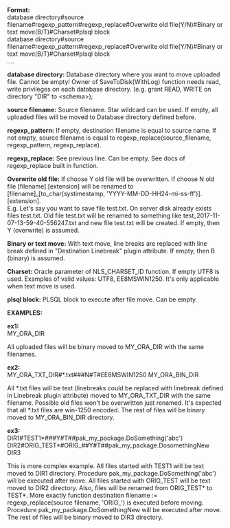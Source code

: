 <b>Format:</b><br/>
database directory#source filename#regexp_pattern#regexp_replace#Overwrite old file(Y/N)#Binary or text move(B/T)#Charset#plsql block<br/>
database directory#source filename#regexp_pattern#regexp_replace#Overwrite old file(Y/N)#Binary or text move(B/T)#Charset#plsql block<br/>
....<br/>

<b>database directory:</b> Database directory where you want to move uploaded file. Cannot be empty! 
Owner of SaveToDisk(WithLog) function needs read, write privileges on each database directory. (e.g. grant READ, WRITE on directory "DIR" to &lt;schema&gt;);

<b>source filename:</b> Source filename. Star wildcard can be used. If empty, all uploaded files will be moved to Database directory defined before. 

<b>regexp_pattern:</b> If empty, destination filename is equal to source name. 
If not empty, source filename is equal to regexp_replace(source_filename, regexp_pattern, regexp_replace).

<b>regexp_replace:</b> See previous line. Can be empty. See docs of regexp_replace built in function.

<b>Overwrite old file:</b> If choose Y old file will be overwritten. If choose N old file [filename].[extension] will be renamed to [filename]_[to_char(systimestamp, 'YYYY-MM-DD-HH24-mi-ss-ff')].[extension].<br/>
E.g. Let's say you want to save file test.txt. On server disk already exists files test.txt.
Old file test.txt will be renamed to something like test_2017-11-07-13-59-40-556247.txt and new file test.txt will be created. If empty, then Y (overwrite) is assumed.

<b>Binary or text move:</b> With text move, line breaks are replaced with line break defined in "Destination Linebreak" plugin attribute. If empty, then B (binary) is assumed.  

<b>Charset:</b> Oracle parameter of NLS_CHARSET_ID function. If empty UTF8 is used. Examples of valid values: UTF8, EE8MSWIN1250. It's only applicable when text move is used.

<b>plsql block:</b> PLSQL block to execute after file move. Can be empty.

<b>EXAMPLES:</b>

<b>ex1:</b><br/>
MY_ORA_DIR

All uploaded files will be binary moved to MY_ORA_DIR with the same filenames.

<b>ex2:</b><br/>
MY_ORA_TXT_DIR#*.txt###N#T#EE8MSWIN1250
MY_ORA_BIN_DIR

All *.txt files will be text (linebreaks could be replaced with linebreak defined in Linebreak plugin attribute) moved to MY_ORA_TXT_DIR with the same filename. 
Possible old files won't be overwritten just renamed. It's expected that all *.txt files are win-1250 encoded. 
The rest of files will be binary moved to MY_ORA_BIN_DIR directory.

<b>ex3:</b><br/>
DIR1#TEST1*###Y#T##pak_my_package.DoSomething('abc')
DIR2#ORIG_TEST*#ORIG_##Y#T##pak_my_package.DosomethingNew
DIR3

This is more complex example.
All files started with TEST1 will be text moved to DIR1 directory. Procedure pak_my_package.DoSomething('abc') will be executed after move.
All files started with ORIG_TEST will be text moved to DIR2 directory. Also, files will be renamed from ORIG_TEST* to TEST*. More exactly function
destination filename := regexp_replace(source filename, 'ORIG_')
is executed before moving.
Procedure pak_my_package.DoSomethingNew will be executed after move.
The rest of files will be binary moved to DIR3 directory.


